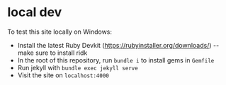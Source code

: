 # local dev

To test this site locally on Windows:

- Install the latest Ruby Devkit (https://rubyinstaller.org/downloads/) -- make sure to install ridk
- In the root of this repository, run `bundle i` to install gems in `Gemfile`
- Run jekyll with `bundle exec jekyll serve`
- Visit the site on `localhost:4000`
